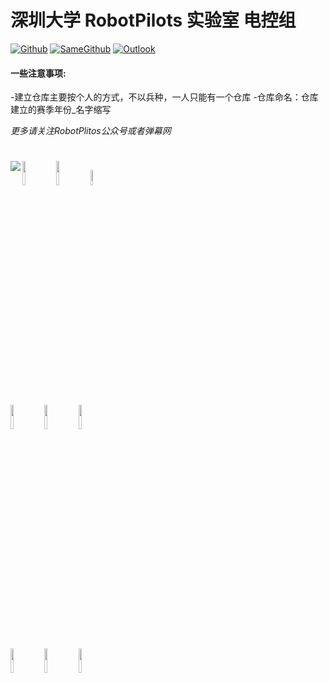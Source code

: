 # 深圳大学 RobotPilots 实验室 电控组


[![Github](https://img.shields.io/badge/-Github-000?style=flat&logo=Github&logoColor=white)](https://github.com/SZURPVision)
[![SameGithub](https://img.shields.io/badge/-LinkedIn-blue?style=flat&logo=Linkedin&logoColor=white)](https://github.com/SZURPVision)
[![Outlook](https://img.shields.io/badge/-Outlook-c14438?style=flat&logo=Gmail&logoColor=white)](shergrove@outlook.com)
 
####  一些注意事项: 
-建立仓库主要按个人的方式，不以兵种，一人只能有一个仓库
-仓库命名：仓库建立的赛季年份_名字缩写


*更多请关注RobotPlitos公众号或者弹幕网*

#

<p>
  <img align="left" src="https://github.com/rp2023EC/.github/blob/main/profile/src/header.png" />
 
<code><img width="10%" src="https://www.vectorlogo.zone/logos/ros/ros-ar21.svg"></code>
<code><img width="10%" src="https://www.vectorlogo.zone/logos/python/python-ar21.svg"></code>
<code><img width="8%" src="https://www.vectorlogo.zone/logos/linux/linux-ar21.svg"></code>
<br />
<code><img width="10%" src="https://www.vectorlogo.zone/logos/raspberrypi/raspberrypi-ar21.svg"></code>
<code><img width="10%" src="https://www.vectorlogo.zone/logos/mysql/mysql-ar21.svg"></code>
<code><img width="10%" src="https://www.vectorlogo.zone/logos/mongodb/mongodb-ar21.svg"></code>
<br />
<code><img width="10%" src="https://www.vectorlogo.zone/logos/apache_spark/apache_spark-ar21.svg"></code>
<code><img width="10%" src="https://www.vectorlogo.zone/logos/nvidia/nvidia-ar21.svg"></code>
<code><img width="10%" src="https://www.vectorlogo.zone/logos/git-scm/git-scm-ar21.svg"></code>
</p>

#


